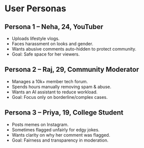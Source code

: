 # User Personas

## Persona 1 – Neha, 24, YouTuber
- Uploads lifestyle vlogs.
- Faces harassment on looks and gender.
- Wants abusive comments auto-hidden to protect community.
- Goal: Safe space for her viewers.

## Persona 2 – Raj, 29, Community Moderator
- Manages a 10k+ member tech forum.
- Spends hours manually removing spam & abuse.
- Wants an AI assistant to reduce workload.
- Goal: Focus only on borderline/complex cases.

## Persona 3 – Priya, 19, College Student
- Posts memes on Instagram.
- Sometimes flagged unfairly for edgy jokes.
- Wants clarity on why her comment was flagged.
- Goal: Fairness and transparency in moderation.
